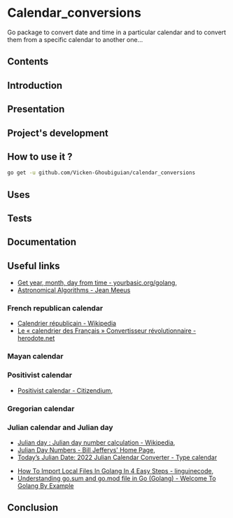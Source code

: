 # Calendar_conversions

Go package to convert date and time in a particular calendar and to convert them from a specific calendar to another one...

## Contents

<a name="introduction"></a>
## Introduction

<a name="presentation"></a>
## Presentation

<a name="project_s_development"></a>
## Project's development

<a name="how_to_use_it"></a>
## How to use it ?

```bash
go get -u github.com/Vicken-Ghoubiguian/calendar_conversions
```

<a name="uses"></a>
## Uses

<a name="tests"></a>
## Tests

<a name="documentation"></a>
## Documentation

<a name="useful_links"></a>
## Useful links

* [Get year, month, day from time - yourbasic.org/golang](https://yourbasic.org/golang/day-month-year-from-time/),
* [Astronomical Algorithms - Jean Meeus](https://www.agopax.it/Libri_astronomia/pdf/Astronomical%20Algorithms.pdf)

<a name="french_republican_calendar"></a>
### French republican calendar

* [Calendrier républicain - Wikipedia](https://fr.wikipedia.org/wiki/Calendrier_républicain)
* [Le « calendrier des Français » Convertisseur révolutionnaire - herodote.net](https://www.herodote.net/calendrier-gregorien-republicain.php)

<a name="mayan_calendar"></a>
### Mayan calendar

<a name="positivist_calendar"></a>
### Positivist calendar

* [Positivist calendar - Citizendium](https://citizendium.org/wiki/Positivist_calendar),

<a name="gregorian_calendar"></a>
### Gregorian calendar

<a name="julian_calendar_and_julian_day"></a>
### Julian calendar and Julian day

* [Julian day : Julian day number calculation - Wikipedia](https://en.wikipedia.org/wiki/Julian_day),
* [Julian Day Numbers - Bill Jefferys' Home Page](https://quasar.as.utexas.edu/BillInfo/JulianDatesG.html),
* [Today’s Julian Date: 2022 Julian Calendar Converter - Type calendar](https://www.typecalendar.com/julian-date)

<a name="about_go"></a>

* [How To Import Local Files In Golang In 4 Easy Steps - linguinecode](https://linguinecode.com/post/how-to-import-local-files-packages-in-golang),
* [Understanding go.sum and go.mod file in Go (Golang) - Welcome To Golang By Example](https://golangbyexample.com/go-mod-sum-module/)

<a name="conclusion"></a>
## Conclusion
